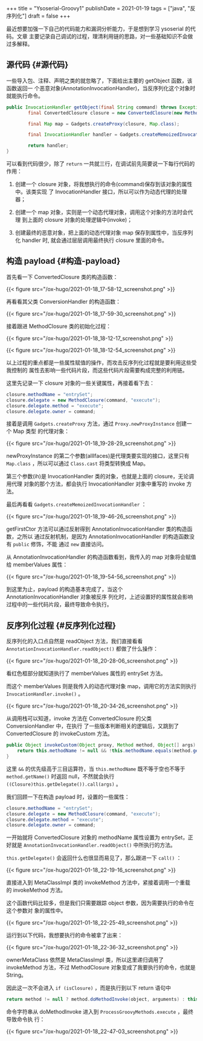 +++
title = "Ysoserial-Groovy1"
publishDate = 2021-01-19
tags = ["java", "反序列化"]
draft = false
+++

最近想要加强一下自己的代码能力和漏洞分析能力，于是想到学习 ysoserial 的代码。文章
主要记录自己调试的过程，理清利用链的思路，对一些基础知识不会做过多解释。

<!--more-->


## 源代码 {#源代码}

一些导入包、注释、声明之类的就忽略了，下面给出主要的 getObject 函数，该函数返回一
个恶意对象(AnnotationInvocationHandler)，当反序列化这个对象时就能执行命令。

```java
public InvocationHandler getObject(final String command) throws Exception {
		final ConvertedClosure closure = new ConvertedClosure(new MethodClosure(command, "execute"), "entrySet");

		final Map map = Gadgets.createProxy(closure, Map.class);

		final InvocationHandler handler = Gadgets.createMemoizedInvocationHandler(map);

		return handler;
}
```

可以看到代码很少，除了 `return` 一共就三行，在调试前先简要说一下每行代码的作用：

1.  创建一个 closure 对象，将我想执行的命令(command)保存到该对象的属性中。该类实现
    了 InvocationHandler 接口，所以可以作为动态代理的处理器；

2.  创建一个 map 对象，实则是一个动态代理对象，调用这个对象的方法时会代理
    到上面的 closure 对象的处理逻辑中(invoke)；

3.  创建最终的恶意对象，把上面的动态代理对象 map 保存到属性中，当反序列化 handler 时,
    就会通过层层调用最终执行 closure 里面的命令。


## 构造 payload {#构造-payload}

首先看一下 ConvertedClosure 类的构造函数：

{{< figure src="/ox-hugo/2021-01-18_17-58-12_screenshot.png" >}}

再看看其父类 ConversionHandler 的构造函数：

{{< figure src="/ox-hugo/2021-01-18_17-59-30_screenshot.png" >}}

接着跟进 MethodClosure 类的初始化过程：

{{< figure src="/ox-hugo/2021-01-18_18-12-17_screenshot.png" >}}

{{< figure src="/ox-hugo/2021-01-18_18-12-54_screenshot.png" >}}

以上过程的重点都是一些属性赋值的操作，而攻击反序列化过程就是要利用这些受我控制的
属性去影响一些代码片段，而这些代码片段需要构成完整的利用链。

这里先记录一下 closure 对象的一些关键属性，再接着看下去：

```java
closure.methodName = "entrySet";
closure.delegate = new MethodClosure(command, "execute");
closure.delegate.method = "execute";
closure.delegate.owner = command;
```

接着是调用 `Gadgets.createProxy` 方法，通过 `Proxy.newProxyInstance` 创建一个 Map 类型
的代理对象：

{{< figure src="/ox-hugo/2021-01-18_19-28-29_screenshot.png" >}}

newProxyInstance 的第二个参数(allIfaces)是代理类要实现的接口，这里只有 `Map.class`
，所以可以通过 `Class.cast` 将类型转换成 Map。

第三个参数(ih)是 InvocationHandler 类的对象，也就是上面的 closure，无论调用代理
对象的那个方法，都会执行 InvocationHandler 对象中重写的 invoke 方法。

最后再看看 `Gadgets.createMemoizedInvocationHandler` ：

{{< figure src="/ox-hugo/2021-01-18_19-46-26_screenshot.png" >}}

getFirstCtor 方法可以通过反射得到 AnnotationInvocationHandler 类的构造函数，之所以
通过反射机制，是因为 AnnotationInvocationHandler 的构造函数没有 `public` 修饰，不能
通过 `new` 直接访问。

从 AnnotationInvocationHandler 的构造函数看到，我传入的 map 对象将会赋值给
memberValues 属性：

{{< figure src="/ox-hugo/2021-01-18_19-54-56_screenshot.png" >}}

到这里为止，payload 的构造基本完成了，当这个 AnnotationInvocationHandler 对象被反序
列化时，上述设置好的属性就会影响过程中的一些代码片段，最终导致命令执行。


## 反序列化过程 {#反序列化过程}

反序列化的入口点自然是 readObject 方法，我们直接看看
`AnnotationInvocationHandler.readObject()` 都做了什么操作：

{{< figure src="/ox-hugo/2021-01-18_20-28-06_screenshot.png" >}}

看红色框部分就知道执行了 memberValues 属性的 entrySet 方法。

而这个 memberValues 则是我传入的动态代理对象 map，调用它的方法实则执行
`InvocationHandler.invoke()` 。

{{< figure src="/ox-hugo/2021-01-18_20-34-26_screenshot.png" >}}

从调用栈可以知道，invoke 方法在 ConvertedClosure 的父类 ConversionHandler 中，在执行
了一些版本判断相关的逻辑后，又跳到了 ConvertedClosure 的 invokeCustom 方法。

```java
public Object invokeCustom(Object proxy, Method method, Object[] args) throws Throwable {
    return this.methodName != null && !this.methodName.equals(method.getName()) ? null : ((Closure)this.getDelegate()).call(args);
}
```

这里 `&&` 的优先级高于三目运算符，当 `this.methodName` 既不等于空也不等于
`method.getName()` 时返回 null，不然就会执行
`((Closure)this.getDelegate()).call(args)` 。

我们回顾一下在构造 payload 时，设置的一些属性：

```java
closure.methodName = "entrySet";
closure.delegate = new MethodClosure(command, "execute");
closure.delegate.method = "execute";
closure.delegate.owner = command;
```

一开始就将 ConvertedClosure 对象的 methodName 属性设置为 entrySet，正好就是
`AnnotationInvocationHandler.readObject()` 中所执行的方法。

`this.getDelegate()` 会返回什么也很显而易见了，那么跟进一下 `call()` ：

{{< figure src="/ox-hugo/2021-01-18_22-19-16_screenshot.png" >}}

直接进入到 MetaClassImpl 类的 invokeMethod 方法中，紧接着调用一个重载
的 invokeMethod 方法。

这个函数代码比较多，但是我们只需要跟踪 object 参数，因为需要执行的命令在这个参数对
象的属性中。

{{< figure src="/ox-hugo/2021-01-18_22-25-49_screenshot.png" >}}

运行到以下代码，我想要执行的命令被拿了出来：

{{< figure src="/ox-hugo/2021-01-18_22-36-32_screenshot.png" >}}

ownerMetaClass 依然是 MetaClassImpl 类，所以这里递归调用了 invokeMethod 方法，不过
MethodClosure 对象变成了我要执行的命令，也就是 String。

因此这一次不会进入 `if (isClosure)` ，而是执行到以下 return 语句中

```java
return method != null ? method.doMethodInvoke(object, arguments) : this.invokePropertyOrMissing(object, methodName, originalArguments, fromInsideClass, isCallToSuper);
```

命令字符串从 doMethodInvoke 进入到 `ProcessGroovyMethods.execute` ，最终导致命令执
行：

{{< figure src="/ox-hugo/2021-01-18_22-47-03_screenshot.png" >}}
